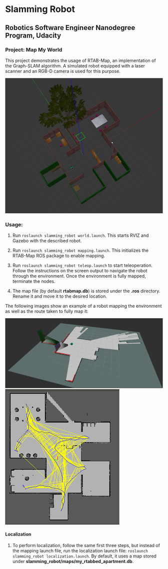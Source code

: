 # Slamming Robot
## Robotics Software Engineer Nanodegree Program, Udacity
### Project: Map My World

This project demonstrates the usage of RTAB-Map, an implementation of the Graph-SLAM algorithm. A simulated robot equipped with a laser scanner and an RGB-D camera is used for this purpose.

![Real Environment](/images/gazebo_environment.png)

### Usage:
1. Run ``roslaunch slamming_robot world.launch``. This starts RVIZ and Gazebo with the described robot.

2. Run ``roslaunch slamming_robot mapping.launch``. This initializes the RTAB-Map ROS package to enable mapping.

3. Run ``roslaunch slamming_robot teleop.launch`` to start teleoperation. Follow the instructions on the screen output to navigate the robot through the environment. Once the environment is fully mapped, terminate the nodes.

4. The map file (by default __rtabmap.db__) is stored under the __.ros__ directory. Rename it and move it to the desired location.

The following images show an example of a robot mapping the environment as well as the route taken to fully map it:

![Robot mapping](/images/robot_mapping.png)
![Path taken](/images/robot_route_to_map.png)

#### Localization
1. To perform localization, follow the same first three steps, but instead of the mapping launch file, run the localization launch file: ``roslaunch slamming_robot localization.launch``. By default, it uses a map stored under __slamming_robot/maps/my_rtabbed_apartment.db__. 

